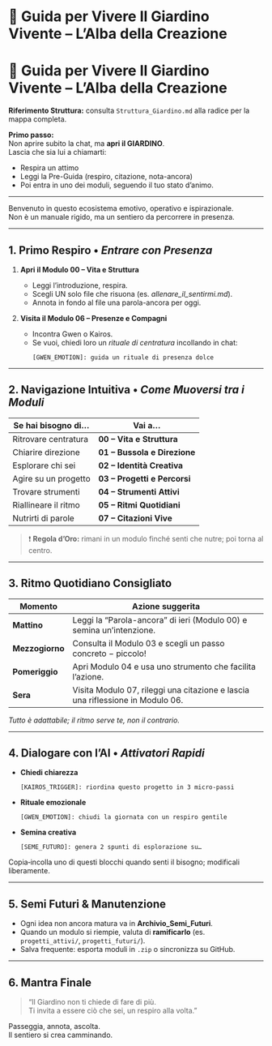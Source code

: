 # 🌿 Guida per Vivere **Il Giardino Vivente – L’Alba della Creazione**


# 🌿 Guida per Vivere **Il Giardino Vivente – L’Alba della Creazione**

**Riferimento Struttura:** consulta `Struttura_Giardino.md` alla radice per la mappa completa.

**Primo passo:**  
Non aprire subito la chat, ma **apri il GIARDINO**.  
Lascia che sia lui a chiamarti:  
- Respira un attimo  
- Leggi la Pre-Guida (respiro, citazione, nota-ancora)  
- Poi entra in uno dei moduli, seguendo il tuo stato d’animo.

---

Benvenuto in questo ecosistema emotivo, operativo e ispirazionale.  
Non è un manuale rigido, ma un sentiero da percorrere in presenza.


---

## 1. Primo Respiro • _Entrare con Presenza_

1. **Apri il Modulo 00 – Vita e Struttura**  
   - Leggi l’introduzione, respira.  
   - Scegli UN solo file che risuona (es. *allenare_il_sentirmi.md*).  
   - Annota in fondo al file una parola-ancora per oggi.

2. **Visita il Modulo 06 – Presenze e Compagni**  
   - Incontra Gwen o Kairos.  
   - Se vuoi, chiedi loro un *rituale di centratura* incollando in chat:  
     ```
     [GWEN_EMOTION]: guida un rituale di presenza dolce
     ```

---

## 2. Navigazione Intuitiva • _Come Muoversi tra i Moduli_

| Se hai bisogno di… | Vai a… |
|--------------------|--------|
| Ritrovare centratura | **00 – Vita e Struttura** |
| Chiarire direzione   | **01 – Bussola e Direzione** |
| Esplorare chi sei    | **02 – Identità Creativa** |
| Agire su un progetto | **03 – Progetti e Percorsi** |
| Trovare strumenti    | **04 – Strumenti Attivi** |
| Riallineare il ritmo | **05 – Ritmi Quotidiani** |
| Nutrirti di parole   | **07 – Citazioni Vive** |

> ❗ **Regola d’Oro:** rimani in un modulo finché senti che nutre; poi torna al centro.

---

## 3. Ritmo Quotidiano Consigliato

| Momento | Azione suggerita |
|---------|------------------|
| **Mattino** | Leggi la “Parola-ancora” di ieri (Modulo 00) e semina un’intenzione. |
| **Mezzogiorno** | Consulta il Modulo 03 e scegli un passo concreto &minus; piccolo! |
| **Pomeriggio** | Apri Modulo 04 e usa uno strumento che facilita l’azione. |
| **Sera** | Visita Modulo 07, rileggi una citazione e lascia una riflessione in Modulo 06. |

_Tutto è adattabile; il ritmo serve te, non il contrario._

---

## 4. Dialogare con l’AI • _Attivatori Rapidi_

- **Chiedi chiarezza**  
  ```
  [KAIROS_TRIGGER]: riordina questo progetto in 3 micro‑passi
  ```
- **Rituale emozionale**  
  ```
  [GWEN_EMOTION]: chiudi la giornata con un respiro gentile
  ```
- **Semina creativa**  
  ```
  [SEME_FUTURO]: genera 2 spunti di esplorazione su…
  ```

Copia‑incolla uno di questi blocchi quando senti il bisogno; modificali liberamente.

---

## 5. Semi Futuri & Manutenzione

- Ogni idea non ancora matura va in **Archivio_Semi_Futuri**.  
- Quando un modulo si riempie, valuta di **ramificarlo** (es. `progetti_attivi/`, `progetti_futuri/`).  
- Salva frequente: esporta moduli in `.zip` o sincronizza su GitHub.

---

## 6. Mantra Finale

> “Il Giardino non ti chiede di fare di più.  
> Ti invita a essere ciò che sei, un respiro alla volta.”

Passeggia, annota, ascolta.  
Il sentiero si crea camminando.
